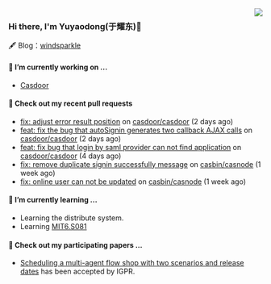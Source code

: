 <img align="right" src="https://github-readme-stats.vercel.app/api?username=leo220yuyaodog&show_icons=true&icon_color=805AD5&text_color=718096&bg_color=ffffff&hide_title=true" />

### Hi there, I'm Yuyaodong(于耀东)👋
🖋 Blog：[windsparkle](https://blog.windsparkle.top)
#### 🔭 I’m currently working on ...
- [Casdoor](https://github.com/casdoor)

#### 🔨 Check out my recent pull requests

- [fix: adjust error result position](https://github.com/casdoor/casdoor/pull/1683) on [casdoor/casdoor](https://github.com/casdoor/casdoor) (2 days ago)
- [feat: fix the bug that autoSignin generates two callback AJAX calls](https://github.com/casdoor/casdoor/pull/1682) on [casdoor/casdoor](https://github.com/casdoor/casdoor) (2 days ago)
- [feat: fix bug that login by saml provider can not find application](https://github.com/casdoor/casdoor/pull/1676) on [casdoor/casdoor](https://github.com/casdoor/casdoor) (4 days ago)
- [fix: remove duplicate signin successfully message](https://github.com/casbin/casnode/pull/571) on [casbin/casnode](https://github.com/casbin/casnode) (1 week ago)
- [fix: online user can not be updated](https://github.com/casbin/casnode/pull/570) on [casbin/casnode](https://github.com/casbin/casnode) (1 week ago)

#### 🌱 I’m currently learning ...
- Learning the distribute system.
- Learning [MIT6.S081](https://pdos.csail.mit.edu/6.828/2021/schedule.html)

#### 📜 Check out my participating papers ...
- [Scheduling a multi-agent flow shop with two scenarios and release dates](https://www.tandfonline.com/doi/full/10.1080/00207543.2023.2188646) has been accepted by IGPR.

